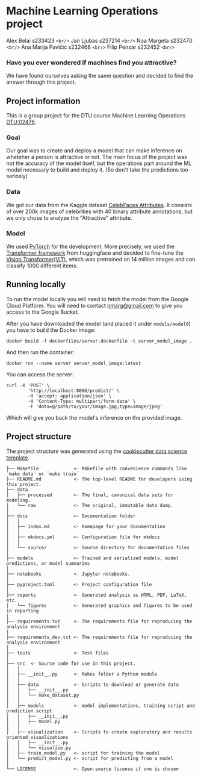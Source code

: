 # Machine Learning Operations project

Alex Belai s233423 `<br/>`
Jan Ljubas s237214 `<br/>`
Noa Margeta s232470 `<br/>`
Ana Marija Pavičić s232468 `<br/>`
Filip Penzar s232452 `<br/>`

### Have you ever wondered if machines find you attractive?

We have found ourselves asking the same question and decided to find the answer through this project.

## Project information

This is a group project for the DTU course Machine Learning Operations [DTU:02476](https://skaftenicki.github.io/dtu_mlops/projects/).

### Goal

Our goal was to create and deploy a model that can make inference on wheteher a person is attractive or not. The main focus of the project was not the accuracy of the model itself, but the operations part around the ML model necessary to build and deploy it. (So don't take the predictions too seriosly)

### Data

We got our data from the Kaggle dataset [CelebFaces Attributes](https://www.kaggle.com/datasets/jessicali9530/celeba-dataset/data). It consists of over 200k images of celebrities with 40 binary attribute annotations, but we only chose to analyze the "Attractive" attribute.

### Model

We used [PyTorch](https://pytorch.org/) for the development. More precisely, we used the [Transformer framework](https://github.com/huggingface/transformers) from huggingface and decided to fine-tune the [Vision Transformer(ViT)](https://huggingface.co/docs/transformers/model_doc/vit), which was pretrained on 14 million images and can classify 1000 different items.

## Running locally

To run the model locally you will need to fetch the model from the Google Cloud Platform. You will need to contact nmarg@gmail.com to give you access to the Google Bucket.

After you have downloaded the model (and placed it under `models/model0`) you have to build the Docker image:
```
docker build -f dockerfiles/server.dockerfile -t server_model_image .
```
And then run the container:
```
docker run --name server server_model_image:latest
```

You can access the server:

```
curl -X 'POST' \
        'http://localhost:8080/predict/' \
        -H 'accept: application/json' \
        -H 'Content-Type: multipart/form-data' \
        -F 'data=@/path/to/your/image.jpg;type=image/jpeg'
```

Which will give you back the model's inference on the provided image.

## Project structure

The project structure was generated using the [cookiecutter data science template](https://github.com/drivendata/cookiecutter-data-science).
```
├── Makefile             <- Makefile with convenience commands like `make data` or `make train`
├── README.md            <- The top-level README for developers using this project.
├── data
│   ├── processed        <- The final, canonical data sets for modeling.
│   └── raw              <- The original, immutable data dump.
│
├── docs                 <- Documentation folder
│   │
│   ├── index.md         <- Homepage for your documentation
│   │
│   ├── mkdocs.yml       <- Configuration file for mkdocs
│   │
│   └── source/          <- Source directory for documentation files
│
├── models               <- Trained and serialized models, model predictions, or model summaries
│
├── notebooks            <- Jupyter notebooks.
│
├── pyproject.toml       <- Project configuration file
│
├── reports              <- Generated analysis as HTML, PDF, LaTeX, etc.
│   └── figures          <- Generated graphics and figures to be used in reporting
│
├── requirements.txt     <- The requirements file for reproducing the analysis environment
|
├── requirements_dev.txt <- The requirements file for reproducing the analysis environment
│
├── tests                <- Test files
│
├── src  <- Source code for use in this project.
│   │
│   ├── __init__.py      <- Makes folder a Python module
│   │
│   ├── data             <- Scripts to download or generate data
│   │   ├── __init__.py
│   │   └── make_dataset.py
│   │
│   ├── models           <- model implementations, training script and prediction script
│   │   ├── __init__.py
│   │   ├── model.py
│   │
│   ├── visualization    <- Scripts to create exploratory and results oriented visualizations
│   │   ├── __init__.py
│   │   └── visualize.py
│   ├── train_model.py   <- script for training the model
│   └── predict_model.py <- script for predicting from a model
│
└── LICENSE              <- Open-source license if one is chosen
```
